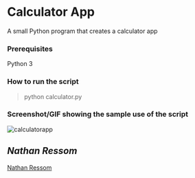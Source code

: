 # Calculator App
A small Python program that creates a calculator app

### Prerequisites
Python 3

### How to run the script
> python calculator.py

### Screenshot/GIF showing the sample use of the script
![calculatorapp](https://github.com/nathanressom/Calculator_app/assets/165231285/b8525ce6-435c-4784-91f1-d81fd766ad15)

## *Nathan Ressom*
[Nathan Ressom](https://github.com/nathanressom)
